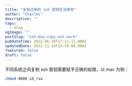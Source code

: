 ```yaml
---
title: "复制过来的 ssh 密钥无法使用"
author: "Charles"
description: ""
tags:
  - blog
ogImage: ""
postSlug: "ssh-key-copy-not-work"
pubDatetime: 2022-06-28T17:11:11.000Z
updatedDate: 2022-11-14T14:50:08.000Z
featured: false
draft: false
---
```


不同系统之间复制 ssh 密钥需要赋予正确的权限，以 mac 为例：

```bash
chmod 0600 id_rsa
```
